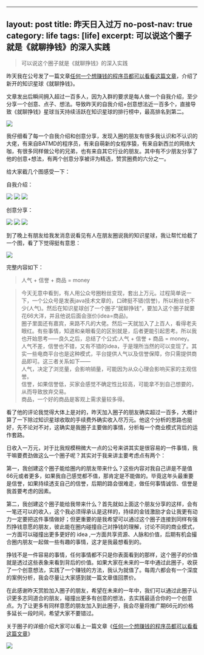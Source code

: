 
---
layout:     post
title:      昨天日入过万
no-post-nav: true
category: life
tags: [life]
excerpt: 可以说这个圈子就是《就聊挣钱》的深入实践
---

> 可以说这个圈子就是《就聊挣钱》的深入实践

昨天我在公号发了一篇文章[任何一个想赚钱的程序员都可以看看这篇文章](https://785721099.github.io/life/2018/08/17/make-money.html)，介绍了新开的知识星球《就聊挣钱》。

文章发出后瞬间拥入超过一百多人，因为入群的要求是每人做一个自我介绍，至少分享一个创意、点子、想法。导致昨天的自我介绍+创意想法近一百多个，直接导致《就聊挣钱》星球当天持续活跃在知识星球的排行榜中，最高排名到第二。

![](https://785721099.github.io/assets/images/2018/life/paihang.png)

我仔细看了每一个自我介绍和创意分享，发现入圈的朋友有很多我认识和不认识的大佬，有来自BATMD的程序员，有来自萌新的女程序猿，有来自新西兰的网络大咖，有很多同样做公号的兄弟，也有来自其它行业的朋友。其中有不少朋友分享了他的创意+想法，有两个创意分享被评为精选，赞赏圈费的六分之一。

给大家截几个图感受一下：

自我介绍：

![](https://785721099.github.io/assets/images/2018/life/jieshao1.jpg)
![](https://785721099.github.io/assets/images/2018/life/jieshao2.jpg)
![](https://785721099.github.io/assets/images/2018/life/jieshao3.jpg)

创意分享：

![](https://785721099.github.io/assets/images/2018/life/anli1.jpg)
![](https://785721099.github.io/assets/images/2018/life/anli2.jpg)
![](https://785721099.github.io/assets/images/2018/life/anli3.jpg)

到了晚上有朋友给我发消息说看见有人在朋友圈说我的知识星球，我让帮忙给截了一个图，看了下觉得挺有意思：

![](https://785721099.github.io/assets/images/2018/life/pyq.jpg)

完整内容如下：

>  人气 + 信誉 + 商品 = money

> 今天无意中看到，有人用公众号圈粉丝变现，套出上万元。过程简单说一下，一个公众号是发表java技术文章的，口碑挺不错(信誉)，所以粉丝也不少(人气)。然后在知识星球创了一个圈子“就聊挣钱”，要加入这个圈子就要花66大洋，并且他说后面会涨价(idea=商品)。  
> 圈子里面还有嘉宾，来路不凡的大佬。然后一天就加入了上百人，看得老夫眼红。有些事情，知道和亲眼看见的区别就是，后者更能引起思考。所以我也开始思考——良久之后，总结了个公式:人气 + 信誉 + 商品 = money。  
> 人气不差，信誉也不错，又有不错的idea，于是理所当然的可以变现了。其实一些电商平台也是这种模式，平台提供人气以及信誉保障，你只需提供商品即可。这三者关系如下——  
人气，决定了浏览量，会影响销量，可能因为从众心理会影响买家的主观信誉。  
信誉，如果信誉低，买家会感觉不确定性比较高，可能拿不到自己想要的，从而导致放弃交易。  
商品，一个好的商品是客观上需求量较多得。  

看了他的评论我觉得大体上是对的，昨天加入圈子的朋友确实超过一百多，大概计算了一下除过知识星球收取的手续费外确实收入尽万元。他这个分析的思路也挺好，先不论对不对，这确实是我圈子主要做的事情，分析每一个商业模式背后的运作套路。

日收入一万元，对于比我规模稍微大一点的公号来讲其实是很容易的一件事情，我干嘛要费劲做这么一个圈子呢？其实对于我来讲主要考虑点有两个：

第一，我创建这个圈子能给圈内的朋友带来什么？这些内容对我自己讲是不是值66元或者更多，如果我自己感觉都不值，那肯定是不能做的。毕竟这年头最重要是信誉，如果持续透支自己的信誉，后期的路会很难走，做任何事情诚信、信誉是我首要考虑的因素。

第二，我创建这个圈子能给我带来什么？首先就如上面这个朋友分享的这样，会有一笔还可以的收入，这个我必须得承认是这样的，持续的金钱激励才会让我更有动力一定要把这件事情做好；但更重要的是我希望可以通过这个圈子连接到同样有强烈挣钱意愿的朋友，彼此能在圈内碰撞自己对挣钱的理解，讨论不同的商业模式，一方面可以碰撞出更多更好的 idea ,一方面共享资源、人脉和价值，后期有机会撮合圈内朋友一起做一些有趣的事情，这才是我最想看到的。

挣钱不是一件容易的事情，任何事情都不只是你表面看到的那样，这个圈子的价值就是透过这些表象来看到背后的价值。如果大家在未来的一年中通过此圈子，收获了一个创意想法，实践了一个赚钱的方法，我认为就值了。每周六都会有一个深度的案例分析，我会尽量让大家感到就一篇文章值回票价。

在此感谢昨天赏脸加入圈子的朋友，希望在未来的一年中，我们可以通过此圈子认识更多志同道合的朋友，碰撞出更多有创意的想法，去实践最适合你的一个创意点。为了让更多有同样意愿的朋友加入到此圈子，我会尽量将推广期66元的价格多延长一段时间，希望大家不要错过。

关于圈子的详细介绍大家可以看上一篇文章《[任何一个想赚钱的程序员都可以看看这篇文章](https://785721099.github.io/life/2018/08/17/make-money.html)》

![](https://785721099.github.io/assets/images/2018/life/zhengqian.png)
